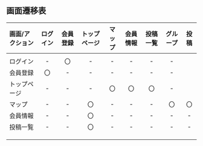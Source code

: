 ## 画面遷移表

|画面/アクション|ログイン|会員登録|トップページ|マップ|会員情報|投稿一覧|グループ|投稿|
|:---|:---:|:---:|:---:|:---:|:---:|:---:|:---:|:---:|
||||||||||
|ログイン|-|〇|-|-|-|-|-|
|会員登録|〇|-|-|-|-|-|-|
|トップページ|-|-|-|〇|〇|〇|-|
|マップ|-|-|〇|-|-|-|〇|〇|
|会員情報|-|-|〇|-|-|-|-|-|
|投稿一覧|-|-|〇|-|-|-|-|-|
||||||||||
||||||||||
||||||||||

